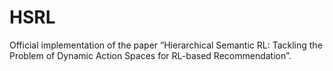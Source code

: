 # HSRL
Official implementation of the paper “Hierarchical Semantic RL: Tackling the Problem of Dynamic Action Spaces for RL-based Recommendation”.
